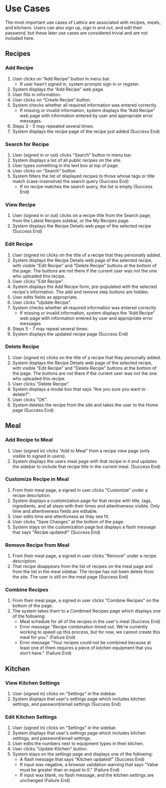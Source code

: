 # Use Cases

The most important use cases of Lattice are associated with recipes, meals, and kitchens. Users can also sign up, sign in and out, and edit their password, but these later use cases are considered trivial and are not included here.

## Recipes

### Add Recipe

1. User clicks on “Add Recipe” button in menu bar.
    -   If user hasn’t signed in, system prompts sign in or register.
2. System displays the “Add Recipe” web page.
3. User fills in information.
4. User clicks on “Create Recipe” button.
5. System checks whether all required information was entered correctly.
    -   If missing or invalid information, system displays the “Add Recipe” web page with information entered by user and appropriate error messages.
6. Steps 3 - 5 may repeated several times.
7. System displays the recipe page of the recipe just added (Success End)
    
### Search for Recipe

1. User (signed in or out) clicks "Search" button in menu bar.
2. System displays a list of all public recipes on the site.
3. User types something in the text box at top of page.
4. User clicks on “Search” button.
5. System filters the list of displayed recipes to those whose tags or title match (case-insensitve) the search query (Success End)
    -   If no recipe matches the search query, the list is empty (Success End)

### View Recipe

1. User (signed in or out) clicks on a recipe title from the Search page, from the Latest Recipes sidebar, or the My Recipes page.
2. System displays the Recipe Details web page of the selected recipe (Success End)

### Edit Recipe

1. User (signed in) clicks on the title of a recipe that they personally added.
2. System displays the Recipe Details web page of the selected recipe, with visible "Edit Recipe" and "Delete Recipe" buttons at the bottom of the page. The buttons are not there if the current user was not the one who uploaded this recipe.
3. User clicks "Edit Recipe".
4. System displays the Add Recipe form, pre-populated with the selected recipe's information. The add and remove step buttons are hidden.
5. User edits fields as appropriate.
6. User clicks "Update Recipe".
7. System checks whether all required information was entered correctly
    -   If missing or invalid information, system displays the “Add Recipe” web page with information entered by user and appropriate error messages
8. Steps 5 - 7 may repeat several times.
9. System displays the updated recipe page (Success End)

### Delete Recipe

1. User (signed in) clicks on the title of a recipe that they personally added.
2. System displays the Recipe Details web page of the selected recipe, with visible "Edit Recipe" and "Delete Recipe" buttons at the bottom of the page. The buttons are not there if the current user was not the one who uploaded this recipe.
3. User clicks "Delete Recipe".
4. System displays a modal box that says "Are you sure you want to delete?".
5. User clicks "OK".
6. System deletes the recipe from the site and takes the user to the Home page (Success End)


## Meal

### Add Recipe to Meal

1. User (signed in) clicks "Add to Meal" from a recipe view page (only visible to signed in users).
2. System displays the users meal page with that recipe in it and updates the sidebar to include that recipe title in the current meal. (Success End)

### Customize Recipe in Meal

1. From their meal page, a signed in user clicks "Customize" under a recipe description.
2. System displays a customization page for that recipe with title, tags, ingredients, and all steps with their times and attentiveness visible. Only time and attentiveness fields are editable.
3. User edits time and attentivness as they see fit.
4. User clicks "Save Changes" at the bottom of the page.
5. System stays on the customization page but displays a flash message that says "Recipe updated!" (Success End)

### Remove Recipe from Meal

1. From their meal page, a signed in user clicks "Remove" under a recipe description.
2. That recipe disappears from the list of recipes on the meal page and from the list in the meal sidebar. The recipe has not been delete from the site. The user is still on the meal page (Success End)

### Combine Recipes

1. From their meal page, a signed in user clicks "Combine Recipes" on the bottom of the page.
2. The system takes them to a Combined Recipes page which displays one of the following:
    -   Meal schedule for all of the recipes in the user's meal (Success End)
    -   Error message "Recipe combination timed out. We're currently working to speed up this process, but for now, we cannot create this meal for you." (Failure End)
    -   Error message "Your recipes could not be combined because at least one of them requires a piece of kitchen equipment that you don't have." (Failure End)
    
## Kitchen

### View Kitchen Settings

1. User (signed in) clicks on "Settings" in the sidebar.
2. System displays that user's settings page which includes kitchen settings, and password/email settings (Success End)

### Edit Kitchen Settings

1. User (signed in) clicks on "Settings" in the sidebar.
2. System displays that user's settings page which includes kitchen settings, and password/email settings.
3. User edits the numbers next to equipment types in their kitchen.
4. User clicks "Update Kitchen" button.
5. System stays on the settings page and displays one of the following:
    -   A flash message that says "Kitchen updated!" (Success End)
    -   If input was negative, a browser validation warning that says "Value must be greater than or equal to 0." (Failure End)
    -   If input was blank, no flash message, and the kitchen settings are unchanged (Failure End)
